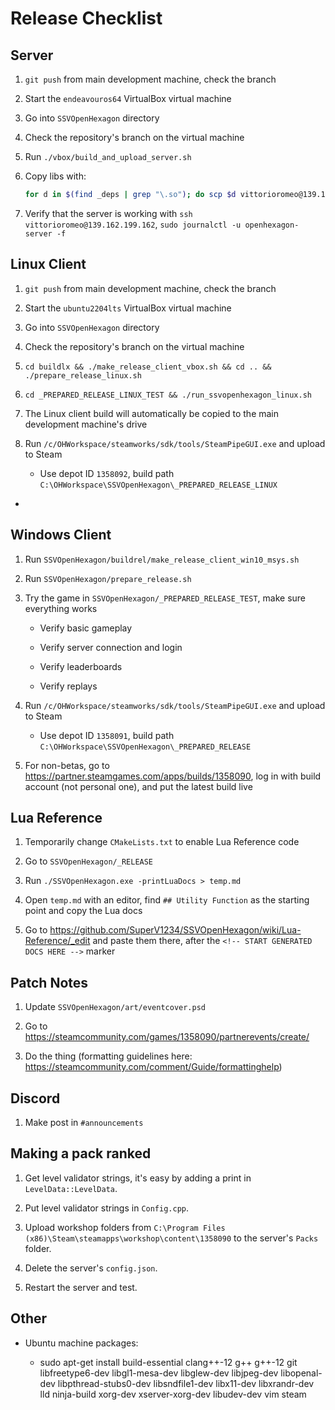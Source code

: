 # Release Checklist

## Server

1. `git push` from main development machine, check the branch

2. Start the `endeavouros64` VirtualBox virtual machine

3. Go into `SSVOpenHexagon` directory

4. Check the repository's branch on the virtual machine

5. Run `./vbox/build_and_upload_server.sh`

6. Copy libs with:

    ```bash
    for d in $(find _deps | grep "\.so"); do scp $d vittorioromeo@139.162.199.162:/home/vittorioromeo/OHWorkspace/SSVOpenHexagon/buildlx; done
    ```

7. Verify that the server is working with `ssh vittorioromeo@139.162.199.162`, `sudo journalctl -u openhexagon-server -f`

## Linux Client

1. `git push` from main development machine, check the branch

2. Start the `ubuntu2204lts` VirtualBox virtual machine

3. Go into `SSVOpenHexagon` directory

4. Check the repository's branch on the virtual machine

5. `cd buildlx && ./make_release_client_vbox.sh && cd .. && ./prepare_release_linux.sh`

6. `cd _PREPARED_RELEASE_LINUX_TEST && ./run_ssvopenhexagon_linux.sh`

7. The Linux client build will automatically be copied to the main development machine's drive

8. Run `/c/OHWorkspace/steamworks/sdk/tools/SteamPipeGUI.exe` and upload to Steam

    - Use depot ID `1358092`, build path `C:\OHWorkspace\SSVOpenHexagon\_PREPARED_RELEASE_LINUX`
-
## Windows Client

1. Run `SSVOpenHexagon/buildrel/make_release_client_win10_msys.sh`

2. Run `SSVOpenHexagon/prepare_release.sh`

3. Try the game in `SSVOpenHexagon/_PREPARED_RELEASE_TEST`, make sure everything works

    - Verify basic gameplay

    - Verify server connection and login

    - Verify leaderboards

    - Verify replays

4. Run `/c/OHWorkspace/steamworks/sdk/tools/SteamPipeGUI.exe` and upload to Steam

    - Use depot ID `1358091`, build path `C:\OHWorkspace\SSVOpenHexagon\_PREPARED_RELEASE`

5. For non-betas, go to <https://partner.steamgames.com/apps/builds/1358090>, log in with build account (not personal one), and put the latest build live

## Lua Reference

1. Temporarily change `CMakeLists.txt` to enable Lua Reference code

2. Go to `SSVOpenHexagon/_RELEASE`

3. Run `./SSVOpenHexagon.exe -printLuaDocs > temp.md`

4. Open `temp.md` with an editor, find `## Utility Function` as the starting point and copy the Lua docs

5. Go to <https://github.com/SuperV1234/SSVOpenHexagon/wiki/Lua-Reference/_edit> and paste them there, after the `<!-- START GENERATED DOCS HERE -->` marker

## Patch Notes

1. Update `SSVOpenHexagon/art/eventcover.psd`

2. Go to <https://steamcommunity.com/games/1358090/partnerevents/create/>

3. Do the thing (formatting guidelines here: <https://steamcommunity.com/comment/Guide/formattinghelp>)

## Discord

1. Make post in `#announcements`

## Making a pack ranked

1. Get level validator strings, it's easy by adding a print in `LevelData::LevelData`.

2. Put level validator strings in `Config.cpp`.

3. Upload workshop folders from `C:\Program Files (x86)\Steam\steamapps\workshop\content\1358090` to the server's `Packs` folder.

4. Delete the server's `config.json`.

5. Restart the server and test.

## Other

- Ubuntu machine packages:

    - sudo apt-get install build-essential clang++-12 g++ g++-12 git libfreetype6-dev libgl1-mesa-dev libglew-dev libjpeg-dev libopenal-dev libpthread-stubs0-dev libsndfile1-dev libx11-dev libxrandr-dev lld ninja-build xorg-dev xserver-xorg-dev libudev-dev vim steam
